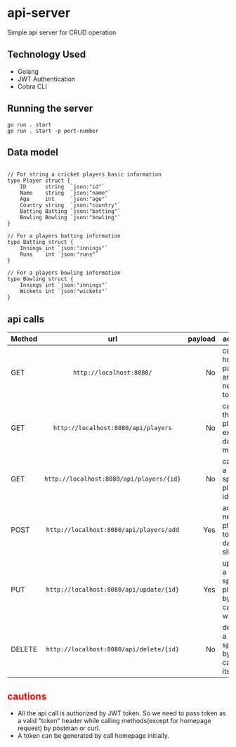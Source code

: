 # api-server #
Simple api server for CRUD operation <br>
## Technology Used ##
- Golang
- JWT Authentication
- Cobra CLI
## Running the server ##
```go run . start```<br>
```go run . start -p port-number```
## Data model ##
<pre><code>
// For string a cricket players basic information
type Player struct {
	ID      string  `json:"id"`
	Name    string  `json:"name"`
	Age     int     `json:"age"`
	Country string  `json:"country"`
	Batting Batting `json:"batting"`
	Bowling Bowling `json:"bowling"`
}

// For a players batting information
type Batting struct {
	Innings int `json:"innings"`
	Runs    int `json:"runs"`
}

// For a players bowling information
type Bowling struct {
	Innings int `json:"innings"`
	Wickets int `json:"wickets"`
}
</code></pre>

## api calls ##

| Method |                     url                      | payload | actions                                     |
|--------|:--------------------------------------------:|--------:|---------------------------------------------|
| GET    |         ```http://localhost:8080/```         |      No | call home page and get new token            |
| GET    |   ```http://localhost:8080/api/players```    |      No | call all the players exist in data model    |
| GET    | ```http://localhost:8080/api/players/{id}``` |      No | call by a specific player id                |
| POST   | ```http://localhost:8080/api/players/add```  |     Yes | add new player to the data slice            |
| PUT    | ```http://localhost:8080/api/update/{id}```  |     Yes | update a specific player by calling with id |
| DELETE | ```http://localhost:8080/api/delete/{id}```  |      No | delete a specific by calling its id         |


## <span style="color:red">cautions</span> ##
- All the api call is authorized by JWT token. So we need to pass token as a valid "token" header while calling methods(except for homepage request) by postman or curl.
- A token can be generated by call homepage initially.

